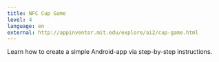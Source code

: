 ```yaml
---
title: NFC Cup Game
level: 4
language: en
external: http://appinventor.mit.edu/explore/ai2/cup-game.html
---
```


Learn how to create a simple Android-app via step-by-step instructions.
